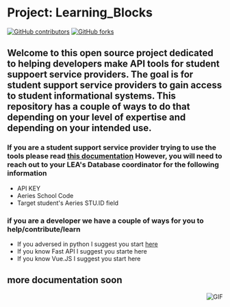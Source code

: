 # Project: Learning_Blocks

[![GitHub contributors](https://img.shields.io/github/contributors/code4sac/learning-blocks)](https://github.com/code4sac/learning-blocks/graphs/contributors)
[![GitHub forks](https://img.shields.io/github/forks/code4sac/learning-blocks)](https://github.com/code4sac/learning-blocks/network/members)

## Welcome to this open source project dedicated to helping developers make API tools for student suppoert service providers. The goal is for student support service providers to gain access to student informational systems. This repository has a couple of ways to do that depending on your level of expertise and depending on your intended use.

### If you are a student support service provider trying to use the tools please read [this documentation](https://github.com/code4sac/learning-blocks/blob/main/documentation/SSSP_Read_Me.md) However, you will need to reach out to your LEA's Database coordinator for the following information
- API KEY
- Aeries School Code
- Target student's Aeries STU.ID field

### if you are a developer we have a couple of ways for you to help/contribute/learn
- If you adversed in python I suggest you start [here](https://github.com/code4sac/learning-blocks/blob/main/documentation/Individual_scripts.md)
- If you know Fast API I suggest you starte here
- If you know Vue.JS  I suggest you start here



## more documentation soon
<img align="right" alt="GIF" src="https://i.pinimg.com/originals/e4/26/70/e426702edf874b181aced1e2fa5c6cde.gif" />

